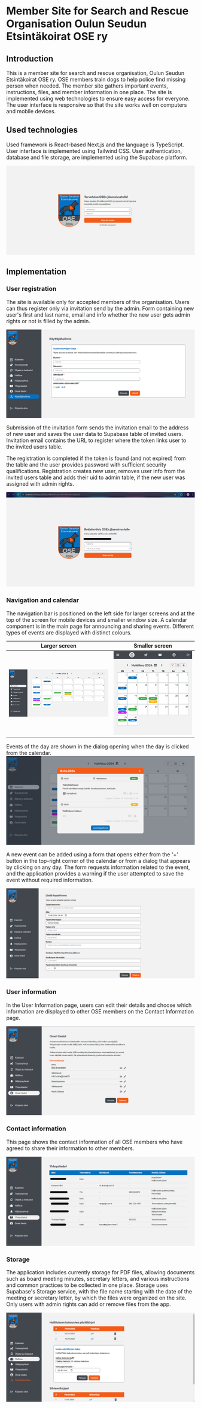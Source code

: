 # Member Site for Search and Rescue Organisation Oulun Seudun Etsintäkoirat OSE ry

## Introduction

This is a member site for search and rescue organisation, Oulun Seudun Etsintäkoirat OSE ry. OSE members train dogs to help police find missing person when needed. The member site gathers important events, instructions, files, and member information in one place. The site is implemented using web technologies to ensure easy access for everyone. The user interface is responsive so that the site works well on computers and mobile devices.

## Used technologies

Used framework is React-based Next.js and the language is TypeScript. User interface is implemented using Tailwind CSS. User authentication, database and file storage, are implemented using the Supabase platform.

![login page](public/01_login.png "Login page")

## Implementation

### User registration

The site is available only for accepted members of the organisation. Users can thus register only via invitation send by the admin. Form containing new user's first and last name, email and info whether the new user gets admin rights or not is filled by the admin.

![invite new user form](public/02_invite_user.png "Invite new user form")

Submission of the invitation form sends the invitation email to the address of new user and saves the user data to Supabase table of invited users. Invitation email contains the URL to register where the token links user to the invited users table.

The registration is completed if the token is found (and not expired) from the table and the user provides password with sufficient security qualifications. Registration creates new user, removes user info from the invited users table and adds their uid to admin table, if the new user was assigned with admin rights.

![register user form](public/03_register_user.png "User registration form")

### Navigation and calendar

The navigation bar is positioned on the left side for larger screens and at the top of the screen for mobile devices and smaller window size.
A calendar component is in the main page for announcing and sharing events. Different types of events are displayed with distinct colours.

Larger screen | Smaller screen
:-----------: | :-----------:
![main page](public/04_main.png "Main page with calendar") | ![main page small screen](public/05_main_small.png "Smaller screen main page with calendar")

Events of the day are shown in the dialog opening when the day is clicked from the calendar.
![dialog with days events](public/06_days_events.png "Dialog showing days evens")

A new event can be added using a form that opens either from the '+' button in the top-right corner of the calendar or from a dialog that appears by clicking on any day. The form requests information related to the event, and the application provides a warning if the user attempted to save the event without required information.

![add event form](public/07_add_event.png "Add event form")

### User information

In the User Information page, users can edit their details and choose which information are displayed to other OSE members on the Contact Information page.

![own info](public/08_own_info.png "Own information")

### Contact information
This page shows the contact information of all OSE members who have agreed to share their information to other members.

![contact info](public/09_contacts.png "Contact information")

### Storage

The application includes currently storage for PDF files, allowing documents such as board meeting minutes, secretary letters, and various instructions and common practices to be collected in one place. Storage uses Supabase's Storage service, with the file name starting with the date of the meeting or secretary letter, by which the files were organized on the site. Only users with admin rights can add or remove files from the app.

![add pdf form](public/10_add_pdf.png "Add pdf form")
